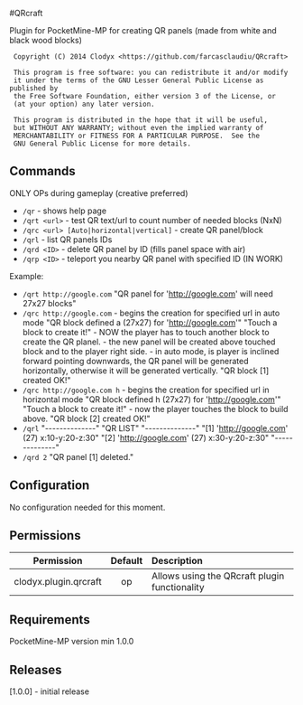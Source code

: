 #QRcraft

Plugin for PocketMine-MP for creating QR panels (made from white and black wood blocks)

     Copyright (C) 2014 Clodyx <https://github.com/farcasclaudiu/QRcraft>

     This program is free software: you can redistribute it and/or modify
     it under the terms of the GNU Lesser General Public License as published by
     the Free Software Foundation, either version 3 of the License, or
     (at your option) any later version.

     This program is distributed in the hope that it will be useful,
     but WITHOUT ANY WARRANTY; without even the implied warranty of
     MERCHANTABILITY or FITNESS FOR A PARTICULAR PURPOSE.  See the
     GNU General Public License for more details.


## Commands

ONLY OPs during gameplay (creative preferred)
* `/qr` - shows help page
* `/qrt <url>` - test QR text/url to count number of needed blocks (NxN)
* `/qrc <url> [Auto|horizontal|vertical]` - create QR panel/block
* `/qrl` - list QR panels IDs
* `/qrd <ID>` - delete QR panel by ID (fills panel space with air)
* `/qrp <ID>` - teleport you nearby QR panel with specified ID (IN WORK)

Example:
* `/qrt http://google.com`
     "QR panel for 'http://google.com' will need 27x27 blocks"
* `/qrc http://google.com` - begins the creation for specified url in auto mode
     "QR block defined a (27x27) for 'http://google.com'"
     "Touch a block to create it!"
          - NOW the player has to touch another block to create the QR planel.
          - the new panel will be created above touched block and to the player right side.
          - in auto mode, is player is inclined forward pointing downwards, the QR panel will be generated horizontally,
               otherwise it will be generated vertically.
     "QR block [1] created OK!"
* `/qrc http://google.com h` - begins the creation for specified url in horizontal mode
     "QR block defined h (27x27) for 'http://google.com'"
     "Touch a block to create it!"
          - now the player touches the block to build above.
     "QR block [2] created OK!"
* `/qrl`
     "--------------"
     "QR LIST"
     "--------------"
     "[1] 'http://google.com' (27) x:10-y:20-z:30"
     "[2] 'http://google.com' (27) x:30-y:20-z:30"
     "--------------"
* `/qrd 2`
     "QR panel [1] deleted."


## Configuration
No configuration needed for this moment.

## Permissions

| Permission | Default | Description |
| :---: | :---: | :--- |
| clodyx.plugin.qrcraft | op | Allows using the QRcraft plugin functionality |


## Requirements
PocketMine-MP version min 1.0.0

## Releases
[1.0.0] - initial release

